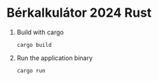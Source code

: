 # Bérkalkulátor 2024 Rust

1. Build with cargo
    ```
    cargo build
    ```
2. Run the application binary
     ```
     cargo run
     ```